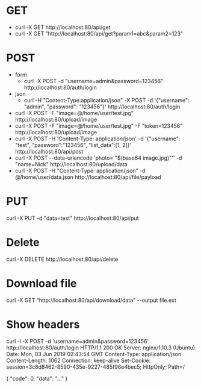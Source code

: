 # GET
- curl -X GET http://localhost:80/api/get
- curl -X GET "http://localhost:80/api/get?param1=abc&param2=123"

# POST
- form
  - curl -X POST -d "username=admin&password=123456" http://localhost:80/auth/login
- json
  - curl -H "Content-Type:application/json" -X POST -d '{"username": "admin", "password": "123456"}' http://localhost:80/auth/login
- curl -X POST -F "image=@/home/user/test.jpg" http://localhost:80/upload/image
- curl -X POST -F "image=@/home/user/test.jpg" -F "token=123456" http://localhost:80/upload/image
- curl -X POST -H 'Content-Type: application/json' -d '{"username": "test", "password":"123456", "list_data":[1, 2]}' http://localhost:80/api/post
- curl -X POST --data-urlencode 'photo='"$(base64 image.jpg)"'' -d "name=Nick" http://localhost:80/upload/data
- curl -X POST -H "Content-Type: application/json" -d @/home/user/data.json http://localhost:80/api/file/payload

# PUT
curl -X PUT -d "data=test" http://localhost:80/api/put

# Delete
curl -X DELETE http://localhost:80/api/delete

# Download file
curl -X GET "http://localhost:80/api/download/data" --output file.ext

# Show headers
curl -i -X POST -d 'username=admin&password=123456' http://localhost:80/auth/login
HTTP/1.1 200 OK
Server: nginx/1.10.3 (Ubuntu)
Date: Mon, 03 Jun 2019 02:43:54 GMT
Content-Type: application/json
Content-Length: 1062
Connection: keep-alive
Set-Cookie: session=3c8d8462-8590-435e-9227-485f96e4bec5; HttpOnly; Path=/

{
  "code": 0,
  "data": "..."
}
